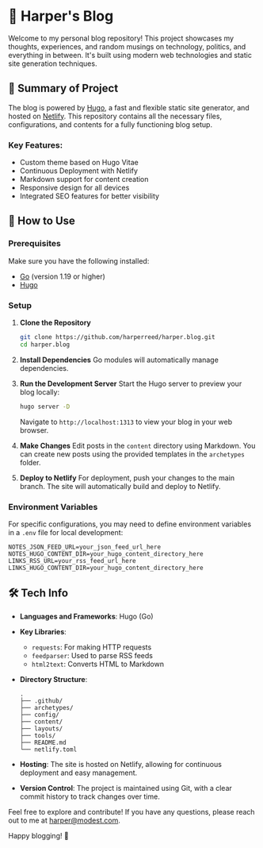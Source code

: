 # 🚀 Harper's Blog

Welcome to my personal blog repository! This project showcases my thoughts, experiences, and random musings on technology, politics, and everything in between. It's built using modern web technologies and static site generation techniques. 

## 📖 Summary of Project

The blog is powered by [Hugo](https://gohugo.io/), a fast and flexible static site generator, and hosted on [Netlify](https://www.netlify.com/). This repository contains all the necessary files, configurations, and contents for a fully functioning blog setup.

### Key Features:
- Custom theme based on Hugo Vitae
- Continuous Deployment with Netlify
- Markdown support for content creation
- Responsive design for all devices
- Integrated SEO features for better visibility

## 🔧 How to Use

### Prerequisites
Make sure you have the following installed:
- [Go](https://golang.org/doc/install) (version 1.19 or higher)
- [Hugo](https://gohugo.io/getting-started/quick-start)

### Setup
1. **Clone the Repository**
   ```bash
   git clone https://github.com/harperreed/harper.blog.git
   cd harper.blog
   ```

2. **Install Dependencies**
   Go modules will automatically manage dependencies.

3. **Run the Development Server**
   Start the Hugo server to preview your blog locally:
   ```bash
   hugo server -D
   ```
   Navigate to `http://localhost:1313` to view your blog in your web browser.

4. **Make Changes**
   Edit posts in the `content` directory using Markdown. You can create new posts using the provided templates in the `archetypes` folder.

5. **Deploy to Netlify**
   For deployment, push your changes to the main branch. The site will automatically build and deploy to Netlify.

### Environment Variables
For specific configurations, you may need to define environment variables in a `.env` file for local development:
```
NOTES_JSON_FEED_URL=your_json_feed_url_here
NOTES_HUGO_CONTENT_DIR=your_hugo_content_directory_here
LINKS_RSS_URL=your_rss_feed_url_here
LINKS_HUGO_CONTENT_DIR=your_hugo_content_directory_here
```

## 🛠️ Tech Info

- **Languages and Frameworks**: Hugo (Go)
- **Key Libraries**:
  - `requests`: For making HTTP requests
  - `feedparser`: Used to parse RSS feeds
  - `html2text`: Converts HTML to Markdown

- **Directory Structure**:
  ```
  .
  ├── .github/
  ├── archetypes/
  ├── config/
  ├── content/
  ├── layouts/
  ├── tools/
  ├── README.md
  └── netlify.toml
  ```

- **Hosting**: The site is hosted on Netlify, allowing for continuous deployment and easy management.

- **Version Control**: The project is maintained using Git, with a clear commit history to track changes over time.

Feel free to explore and contribute! If you have any questions, please reach out to me at [harper@modest.com](mailto:harper@modest.com). 

Happy blogging! 🎉
